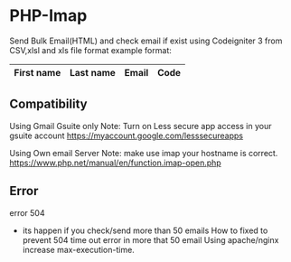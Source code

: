 # PHP-Imap

Send Bulk Email(HTML) and check email if exist using Codeigniter 3
from CSV,xlsl and xls file format
example format:

| First name | Last name | Email | Code |
| :--------: | :-------: | :---: | :--: |

## Compatibility

Using Gmail Gsuite only
Note: Turn on Less secure app access in your gsuite account
https://myaccount.google.com/lesssecureapps

Using Own email Server
Note: make use imap your hostname is correct.
https://www.php.net/manual/en/function.imap-open.php

## Error

error 504

- its happen if you check/send more than 50 emails
  How to fixed to prevent 504 time out error in more that 50 email
  Using apache/nginx
  increase max-execution-time.
